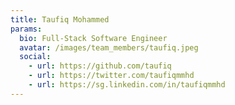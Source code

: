 ```yaml
---
title: Taufiq Mohammed
params:
  bio: Full-Stack Software Engineer
  avatar: /images/team_members/taufiq.jpeg
  social:
    - url: https://github.com/taufiq
    - url: https://twitter.com/taufiqmmhd
    - url: https://sg.linkedin.com/in/taufiqmmhd
---
```


